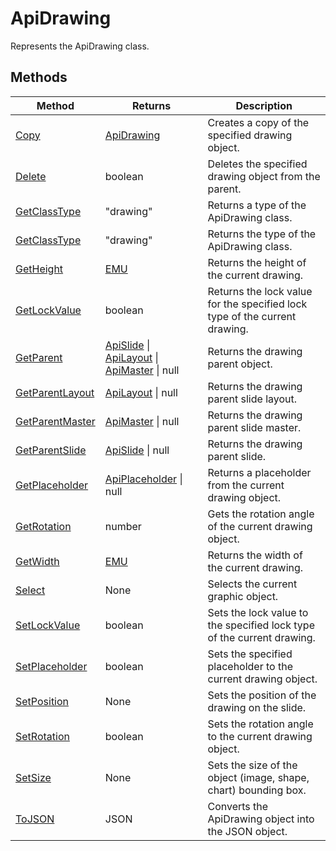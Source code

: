 # ApiDrawing

Represents the ApiDrawing class.


## Methods

| Method | Returns | Description |
| ------ | ------- | ----------- |
| [Copy](./Methods/Copy.md) | [ApiDrawing](../ApiDrawing/ApiDrawing.md) | Creates a copy of the specified drawing object. |
| [Delete](./Methods/Delete.md) | boolean | Deletes the specified drawing object from the parent. |
| [GetClassType](./Methods/GetClassType.md) | "drawing" | Returns a type of the ApiDrawing class. |
| [GetClassType](./Methods/GetClassType.md) | "drawing" | Returns the type of the ApiDrawing class. |
| [GetHeight](./Methods/GetHeight.md) | [EMU](../Enumeration/EMU.md) | Returns the height of the current drawing. |
| [GetLockValue](./Methods/GetLockValue.md) | boolean | Returns the lock value for the specified lock type of the current drawing. |
| [GetParent](./Methods/GetParent.md) | [ApiSlide](../ApiSlide/ApiSlide.md) \| [ApiLayout](../ApiLayout/ApiLayout.md) \| [ApiMaster](../ApiMaster/ApiMaster.md) \| null | Returns the drawing parent object. |
| [GetParentLayout](./Methods/GetParentLayout.md) | [ApiLayout](../ApiLayout/ApiLayout.md) \| null | Returns the drawing parent slide layout. |
| [GetParentMaster](./Methods/GetParentMaster.md) | [ApiMaster](../ApiMaster/ApiMaster.md) \| null | Returns the drawing parent slide master. |
| [GetParentSlide](./Methods/GetParentSlide.md) | [ApiSlide](../ApiSlide/ApiSlide.md) \| null | Returns the drawing parent slide. |
| [GetPlaceholder](./Methods/GetPlaceholder.md) | [ApiPlaceholder](../ApiPlaceholder/ApiPlaceholder.md) \| null | Returns a placeholder from the current drawing object. |
| [GetRotation](./Methods/GetRotation.md) | number | Gets the rotation angle of the current drawing object. |
| [GetWidth](./Methods/GetWidth.md) | [EMU](../Enumeration/EMU.md) | Returns the width of the current drawing. |
| [Select](./Methods/Select.md) | None | Selects the current graphic object. |
| [SetLockValue](./Methods/SetLockValue.md) | boolean | Sets the lock value to the specified lock type of the current drawing. |
| [SetPlaceholder](./Methods/SetPlaceholder.md) | boolean | Sets the specified placeholder to the current drawing object. |
| [SetPosition](./Methods/SetPosition.md) | None | Sets the position of the drawing on the slide. |
| [SetRotation](./Methods/SetRotation.md) | boolean | Sets the rotation angle to the current drawing object. |
| [SetSize](./Methods/SetSize.md) | None | Sets the size of the object (image, shape, chart) bounding box. |
| [ToJSON](./Methods/ToJSON.md) | JSON | Converts the ApiDrawing object into the JSON object. |
